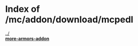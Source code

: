 # Index of /mc/addon/download/mcpedl

[../](./../)  
[**more-armors-addon**](./more-armors-addon)  
